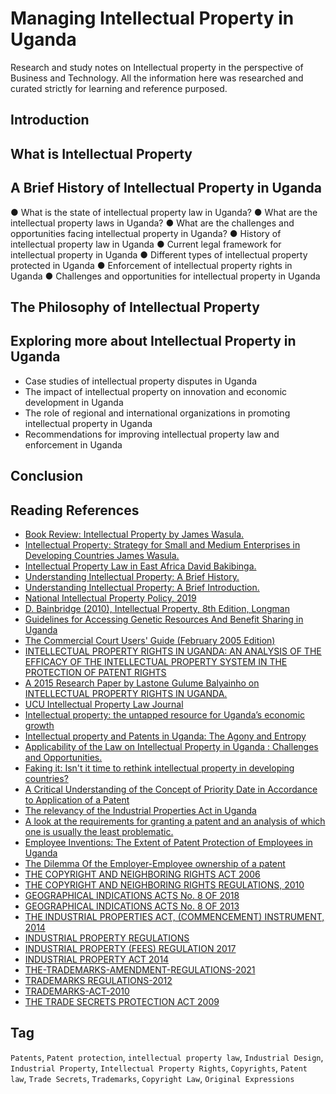 # Managing Intellectual Property in Uganda

Research and study notes on Intellectual property in the perspective of Business and Technology. All the information here was researched and curated strictly for learning and reference purposed.

## Introduction

## What is Intellectual Property

## A Brief History of Intellectual Property in Uganda

●	What is the state of intellectual property law in Uganda?
●	What are the intellectual property laws in Uganda?
●	What are the challenges and opportunities facing intellectual property in Uganda?
●	History of intellectual property law in Uganda
●	Current legal framework for intellectual property in Uganda
●	Different types of intellectual property protected in Uganda
●	Enforcement of intellectual property rights in Uganda
●	Challenges and opportunities for intellectual property in Uganda

## The Philosophy of Intellectual Property

## Exploring more about Intellectual Property in Uganda

* Case studies of intellectual property disputes in Uganda
* The impact of intellectual property on innovation and economic development in Uganda
* The role of regional and international organizations in promoting intellectual property in Uganda
* Recommendations for improving intellectual property law and enforcement in Uganda

## Conclusion

## Reading References

* [Book Review: Intellectual Property by James Wasula.](https://piusnmuhumuza.medium.com/book-review-intellectual-property-by-james-wasula-5069e1621dba)
* [Intellectual Property: Strategy for Small and Medium Enterprises in Developing Countries James Wasula.](https://www.goodreads.com/book/show/60284998-intellectual-property)
* [Intellectual Property Law in East Africa David Bakibinga.](https://www.goodreads.com/book/show/61050536-intellectual-property-law-in-east-africa)
* [Understanding Intellectual Property: A Brief History.](https://piusnmuhumuza.medium.com/a-brief-history-of-intellectual-property-81b5aa576c63)
* [Understanding Intellectual Property: A Brief Introduction.](https://piusnmuhumuza.medium.com/intellectual-property-in-a-big-nutshell-560c417eb137)
* [National Intellectual Property Policy, 2019]( https://ursb.go.ug/storage/publications/downloads/national-ip-policy-2019-uganda-1644498620.pdf)
* [D. Bainbridge (2010), Intellectual Property, 8th Edition, Longman](https://github.com/intellusug/businessEngineering/blob/main/resources/DBainbridge__IP_EighthEdition.pdf)
* [Guidelines for Accessing Genetic Resources And Benefit Sharing in Uganda]( https://www.wipo.int/wipolex/en/text/262042/)
* [The Commercial Court Users' Guide (February 2005 Edition)]( https://www.wipo.int/wipolex/en/text/323002/)
* [INTELLECTUAL PROPERTY RIGHTS IN UGANDA: AN ANALYSIS OF THE EFFICACY OF THE INTELLECTUAL PROPERTY SYSTEM IN THE PROTECTION OF PATENT RIGHTS](https://www.linkedin.com/pulse/intellectual-property-rights-uganda-analysis-efficacy-lastone/)
* [A 2015 Research Paper by Lastone Gulume Balyainho on INTELLECTUAL PROPERTY RIGHTS IN UGANDA.](https://www.academia.edu/31572414/INTELLECTUAL_PROPERTY_RIGHTS_IN_UGANDA_AN_ANALYSIS_OF_THE_EFFICACY_OF_THE_INTELLECTUAL_PROPERTY_SYSTEM_IN_THE_PROTECTION_OF_PATENT_RIGHTS)
* [UCU Intellectual Property Law Journal](https://ucu-ipwatchdog.blogspot.com/)
* [Intellectual property: the untapped resource for Uganda’s economic growth](https://observer.ug/viewpoint/77794-intellectual-property-the-untapped-resource-for-uganda-s-economic-growth)
* [Intellectual property and Patents in Uganda: The Agony and Entropy](https://ucu-ipwatchdog.blogspot.com/2014/11/intellectual-property-and-patents-in.html)
* [Applicability of the Law on Intellectual Property in Uganda : Challenges and Opportunities.](https://ucu-ipwatchdog.blogspot.com/2014/11/the-legal-measures-on-applicability-of.html)
* [Faking it: Isn't it time to rethink intellectual property in developing countries?](https://ucu-ipwatchdog.blogspot.com/2014/12/faking-it-isnt-it-time-to-rethink.html)
* [A Critical Understanding of the Concept of Priority Date in Accordance to Application of a Patent](https://ucu-ipwatchdog.blogspot.com/2014/11/a-critical-understanding-of-concept-of.html)
* [The relevancy of the Industrial Properties Act in Uganda](https://ucu-ipwatchdog.blogspot.com/2014/11/the-relevancy-of-industrial-properties.html)
* [A look at the requirements for granting a patent and an analysis of which one is usually the least problematic.](https://ucu-ipwatchdog.blogspot.com/2014/11/a-look-at-requirements-for-granting-of.html)
* [Employee Inventions: The Extent of Patent Protection of Employees in Uganda](https://ucu-ipwatchdog.blogspot.com/2014/12/employee-inventions-extent-of-patent.html)
* [The Dilemma Of the Employer-Employee ownership of a patent](https://ucu-ipwatchdog.blogspot.com/2014/11/the-dilemma-of-employer-employee.html)
* [THE COPYRIGHT AND NEIGHBORING RIGHTS ACT 2006](https://ursb.go.ug/storage/publications/downloads/the-copyright-and-neigbouring-rights-act-2006-1651212303.pdf)
* [THE COPYRIGHT AND NEIGHBORING RIGHTS REGULATIONS, 2010](https://ursb.go.ug/storage/publications/downloads/the-copyright-and-neighbouring-rights-regulations-2010-1651212334.pdf)
* [GEOGRAPHICAL INDICATIONS ACTS No. 8 OF 2018](https://ursb.go.ug/storage/publications/downloads/the-geographical-indications-regulations-2018-1653042295.pdf)
* [GEOGRAPHICAL INDICATIONS ACTS No. 8 OF 2013](https://ursb.go.ug/storage/publications/downloads/geographical-indicationsact-no-8-of-2013-1651212199.pdf)
* [THE INDUSTRIAL PROPERTIES ACT, (COMMENCEMENT) INSTRUMENT, 2014](https://ursb.go.ug/storage/publications/downloads/the-industrial-properties-actcommencement-instrument2014-1651212355.pdf)
* [INDUSTRIAL PROPERTY REGULATIONS](https://ursb.go.ug/storage/publications/downloads/industrial-property-regulations-1651212274.pdf)
* [INDUSTRIAL PROPERTY (FEES) REGULATION 2017](https://ursb.go.ug/storage/publications/downloads/industrial-property-fees-regulations-2017-1651212248.pdf)
* [INDUSTRIAL PROPERTY ACT 2014](https://ursb.go.ug/storage/publications/downloads/industrial-property-act-2014-1-1651212223.pdf)
* [THE-TRADEMARKS-AMENDMENT-REGULATIONS-2021](https://ursb.go.ug/storage/publications/downloads/the-trademarks-amendment-regulations-2021-final-1651212390.pdf)
* [TRADEMARKS REGULATIONS-2012](https://ursb.go.ug/storage/publications/downloads/trademarks-regulations-2012-1651212464.pdf)
* [TRADEMARKS-ACT-2010](https://ursb.go.ug/storage/publications/downloads/trademarks-act-2010-1651212439.pdf)
* [THE TRADE SECRETS PROTECTION ACT 2009](https://ursb.go.ug/storage/publications/downloads/the-trade-secrets-protection-act-2009-1651212414.pdf)

## Tag

``Patents``, ``Patent protection``, ``intellectual property law``, ``Industrial Design``, ``Industrial Property``, ``Intellectual Property Rights``, ``Copyrights``, ``Patent law``, ``Trade Secrets``, ``Trademarks``, ``Copyright Law``, ``Original Expressions``
